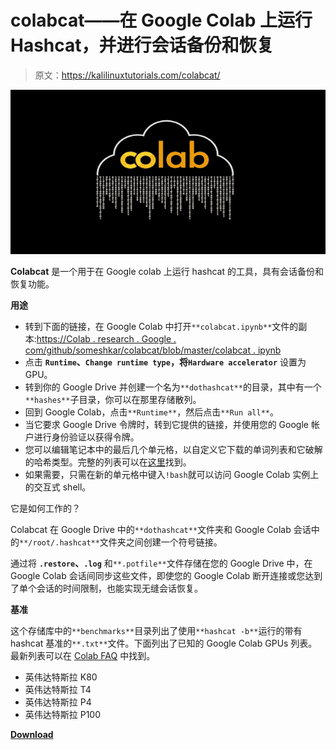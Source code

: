 # colabcat——在 Google Colab 上运行 Hashcat，并进行会话备份和恢复

> 原文：<https://kalilinuxtutorials.com/colabcat/>

[![Colabcat – Running Hashcat On Google Colab With Session Backup And Restore](img//cd994c950c8b87b945d86c4ba8b6dcd0.png "Colabcat – Running Hashcat On Google Colab With Session Backup And Restore")](https://1.bp.blogspot.com/-ricxw8ZvKq0/XxDgK1OEkHI/AAAAAAAAG5o/0ylL5tQmlAcQiFHNICaKrOSM5Meee0IegCLcBGAsYHQ/s1600/colab.png)

**Colabcat** 是一个用于在 Google colab 上运行 hashcat 的工具，具有会话备份和恢复功能。

**用途**

*   转到下面的链接，在 Google Colab 中打开`**colabcat.ipynb**`文件的副本:[https://Colab . research . Google . com/github/someshkar/colabcat/blob/master/colabcat . ipynb](https://colab.research.google.com/github/someshkar/colabcat/blob/master/colabcat.ipynb)
*   点击 **`Runtime`、`Change runtime type`，将`Hardware accelerator`** 设置为 GPU。
*   转到你的 Google Drive 并创建一个名为`**dothashcat**`的目录，其中有一个`**hashes**`子目录，你可以在那里存储散列。
*   回到 Google Colab，点击`**Runtime**`，然后点击`**Run all**`。
*   当它要求 Google Drive 令牌时，转到它提供的链接，并使用您的 Google 帐户进行身份验证以获得令牌。
*   您可以编辑笔记本中的最后几个单元格，以自定义它下载的单词列表和它破解的哈希类型。完整的列表可以在[这里](https://hashcat.net/wiki/doku.php?id=example_hashes)找到。
*   如果需要，只需在新的单元格中键入`!bash`就可以访问 Google Colab 实例上的交互式 shell。

它是如何工作的？

Colabcat 在 Google Drive 中的`**dothashcat**`文件夹和 Google Colab 会话中的`**/root/.hashcat**`文件夹之间创建一个符号链接。

通过将 **`.restore`、`.log`** 和`**.potfile**`文件存储在您的 Google Drive 中，在 Google Colab 会话间同步这些文件，即使您的 Google Colab 断开连接或您达到了单个会话的时间限制，也能实现无缝会话恢复。

**基准**

这个存储库中的`**benchmarks**`目录列出了使用`**hashcat -b**`运行的带有 hashcat 基准的`**.txt**`文件。下面列出了已知的 Google Colab GPUs 列表。最新列表可以在 [Colab FAQ](https://research.google.com/colaboratory/faq.html) 中找到。

*   英伟达特斯拉 K80
*   英伟达特斯拉 T4
*   英伟达特斯拉 P4
*   英伟达特斯拉 P100

[**Download**](https://github.com/someshkar/colabcat)